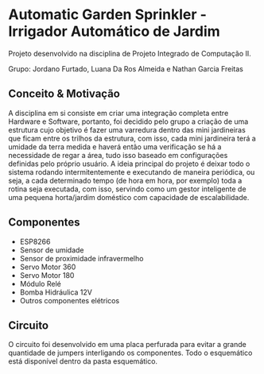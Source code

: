 # Automatic Garden Sprinkler - Irrigador Automático de Jardim

Projeto desenvolvido na disciplina de Projeto Integrado de Computação II.

Grupo: Jordano Furtado, Luana Da Ros Almeida e Nathan Garcia Freitas

## Conceito & Motivação

A disciplina em si consiste em criar uma integração completa entre Hardware e 
Software, portanto, foi decidido pelo grupo a criação de uma estrutura cujo objetivo 
é fazer uma varredura dentro das mini jardineiras que ficam entre os trilhos da estrutura, 
com isso, cada mini jardineira terá a umidade da terra medida e haverá então uma verificação 
se há a necessidade de regar a área, tudo isso baseado em configurações definidas pelo 
próprio usuário. A ideia principal do projeto é deixar todo o sistema rodando intermitentemente 
e executando de maneira periódica, ou seja, a cada determinado tempo (de hora em hora, por exemplo) 
toda a rotina seja executada, com isso, servindo como um gestor inteligente de uma pequena horta/jardim 
doméstico com capacidade de escalabilidade.

## Componentes

- ESP8266
- Sensor de umidade
- Sensor de proximidade infravermelho
- Servo Motor 360
- Servo Motor 180
- Módulo Relé
- Bomba Hidráulica 12V
- Outros componentes elétricos

## Circuito

O circuito foi desenvolvido em uma placa perfurada para evitar a grande quantidade de jumpers interligando 
os componentes. Todo o esquemático está disponível dentro da pasta esquemático.